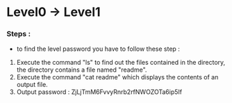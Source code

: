 # Level0 -> Level1

### Steps :

-  to find the level password you have to follow these step :
1. Execute the command "ls" to find out the files contained in the directory, the directory contains a file named "readme".
2. Execute the command "cat readme" which displays the contents of an output file.
3. Output password : ZjLjTmM6FvvyRnrb2rfNWOZOTa6ip5If